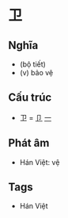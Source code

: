 # 卫

## Nghĩa

* (bộ tiết)
* (v) bảo vệ

## Cấu trúc
* 卫 = [卩](卩.md) [一](一.md)

## Phát âm

* Hán Việt: vệ

## Tags
* Hán Việt

<script>window.HANZI_FIELD='卫';</script>
